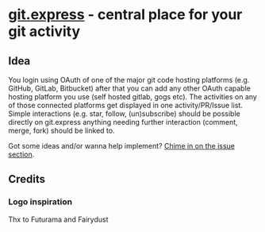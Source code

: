 # [git.express](https://git.express) - central place for your git activity

## Idea

You login using OAuth of one of the major git code hosting platforms (e.g. GitHub, GitLab, Bitbucket) after that you can add any other OAuth capable hosting platform you use (self hosted gitlab, gogs etc). The activities on any of those connected platforms get displayed in one activity/PR/Issue list. Simple interactions (e.g. star, follow, (un)subscribe) should be possible directly on git.express anything needing further interaction (comment, merge, fork) should be linked to.

Got some ideas and/or wanna help implement? [Chime in on the issue section](https://github.com/git-express/git-express/issues).

## Credits

### Logo inspiration

Thx to Futurama and Fairydust
